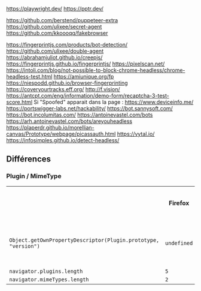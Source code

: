 https://playwright.dev/
https://pptr.dev/

https://github.com/berstend/puppeteer-extra
https://github.com/ulixee/secret-agent
https://github.com/kkoooqq/fakebrowser

https://fingerprintjs.com/products/bot-detection/
https://github.com/ulixee/double-agent
https://abrahamjuliot.github.io/creepjs/
https://fingerprintjs.github.io/fingerprintjs/
https://pixelscan.net/
https://intoli.com/blog/not-possible-to-block-chrome-headless/chrome-headless-test.html
https://amiunique.org/fp
https://niespodd.github.io/browser-fingerprinting
https://coveryourtracks.eff.org/
http://f.vision/
https://antcpt.com/eng/information/demo-form/recaptcha-3-test-score.html
Si "Spoofed" apparait dans la page : https://www.deviceinfo.me/
https://portswigger-labs.net/hackability/
https://bot.sannysoft.com/
https://bot.incolumitas.com/
https://antoinevastel.com/bots
https://arh.antoinevastel.com/bots/areyouheadless
https://plaperdr.github.io/morellian-canvas/Prototype/webpage/picassauth.html
https://vytal.io/
https://infosimples.github.io/detect-headless/


## Différences

### Plugin / MimeType

<table>
  <tr>
    <th></th>
    <th>Firefox</th>
    <th>Firefox headfull with playwright</th>
    <th>Firefox headless with playwright</th>
  </tr>
  <tr>
    <td>
      <code>Object.getOwnPropertyDescriptor(Plugin.prototype, "version")</code>
    </td>
    <td><code>undefined</code></td>
    <td colspan="2">
      <pre><code>{
    get: version(),
    set: undefined,
    enumerable: true,
    configurable: true
}</code></pre>
    </td>
  </tr>
  <tr>
    <td><code>navigator.plugins.length</code></td>
    <td><code>5</code></td>
    <td colspan="2"><code>0</code></td>
  </tr>
  <tr>
    <td><code>navigator.mimeTypes.length</code></td>
    <td><code>2</code></td>
    <td colspan="2"><code>0</code></td>
  </tr>
</table>

